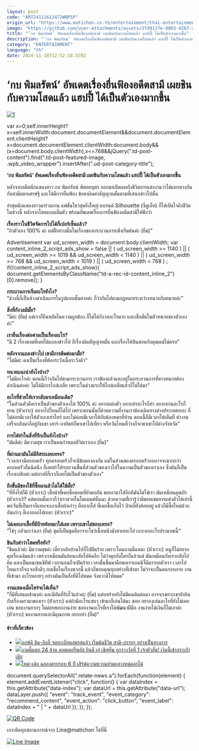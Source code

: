 ```yaml
---
layout: post
code: "ART24111612472WNP5P"
origin_url: "https://www.matichon.co.th/entertainment/thai-entertainment/news_4902490"
image: "https://github.com/user-attachments/assets/3fd9117e-9003-4267-ad96-6b13e0e70fd9"
title: "‘กบ พิมลรัตน์’ อัพเดตเรื่องยื่นฟ้องอดีตสามี เผยชินกับความโสดแล้ว แฮปปี้ ได้เป็นตัวเองมากขึ้น"
description: "'กบ พิมลรัตน์' อัพเดตเรื่องยื่นฟ้องอดีตสามี เผยชินกับความโสดแล้ว แฮปปี้ ได้เป็นตัวเองมากขึ้น"
category: "ENTERTAINMENT"
language: "th"
date: 2024-11-16T12:52:18.578Z
---
```


# ‘กบ พิมลรัตน์’ อัพเดตเรื่องยื่นฟ้องอดีตสามี เผยชินกับความโสดแล้ว แฮปปี้ ได้เป็นตัวเองมากขึ้น

[![](https://www.matichon.co.th/wp-content/uploads/2024/11/1-205.jpg "1")](https://www.matichon.co.th/wp-content/uploads/2024/11/1-205.jpg)

var x=0;self.innerHeight?x=self.innerWidth:document.documentElement&&document.documentElement.clientHeight?x=document.documentElement.clientWidth:document.body&&(x=document.body.clientWidth),x<=768&&jQuery(".td-post-content").find(".td-post-featured-image, .wpb\_video\_wrapper").insertAfter(".ud-post-category-title");

**‘กบ พิมลรัตน์’ อัพเดตเรื่องยื่นฟ้องอดีตสามี เผยชินกับความโสดแล้ว แฮปปี้ ได้เป็นตัวเองมากขึ้น**

หลังจากอดีตนักแสดงสาว กบ พิมลรัตน์ พิศลยบุตร ออกมาเปิดเผยถึงชีวิตการแต่งงานว่าได้แยกทางกันกับสามีมหาเศรษฐี และได้มีการยื่นฟ้อง ข้อหาผิดคำสัญญาหมั้นตามที่เสนอข่าวไปนั้น

ล่าสุดนักแสดงสาวมาร่วมงาน แฟชั่นโชว์สุดยิ่งใหญ่ แบรนด์ Silhouette (ซีลูเอ็ท) ก็ได้เปิดใจถึงชีวิตในช่วงนี้ หลังจากโสดแบบเต็มตัว พร้อมอัพเดตเรื่องการยื่นฟ้องอดีตสามีให้ฟังว่า

**เรื่องราวในชีวิตจัดการไปได้กี่เปอร์เซ็นแล้ว?**  
“ถ้าตัวเอง 100% ค่ะ แต่ฝั่งทางนั้นในเรื่องของกระบวนการเพิ่งเริ่มต้นค่ะ (ยิ้ม)”

Advertisement var ud\_screen\_width = document.body.clientWidth; var content\_inline\_2\_script\_ads\_show = false || ( ud\_screen\_width >= 1140 ) || ( ud\_screen\_width >= 1019 && ud\_screen\_width < 1140 ) || ( ud\_screen\_width >= 768 && ud\_screen\_width < 1019 ) || ( ud\_screen\_width < 768 ) ; if(!content\_inline\_2\_script\_ads\_show){ document.getElementsByClassName("td-a-rec-id-content\_inline\_2")\[0\].remove(); }

**กระบวนการเริ่มอะไรยังไง?**  
“ช่วงนี้ก็เป็นช่วงดำเนินการในรูปแบบชั้นศาลค่ะ ก็ว่ากันไปตามกฎหมายระหว่างทนายกับทนายค่ะ”

**สิ่งที่กังวลมีมั้ย?**  
“มีค่ะ (ยิ้ม) แต่เราก็ยืนหยัดในความถูกต้อง ก็ไม่ได้กังวลอะไรมาก และเชื่อมั่นในตัวทนายของตัวเองค่ะ”

**เรายื่นเรื่องต่อศาลเป็นเรื่องอะไร?**  
“มี 2 เรื่องตามที่เคยได้แถลงข่าวไป ก็เรื่องผิดสัญญาหมั้น และเรื่องให้สินสอดกับคุณแม่ไม่ครบ”

**หลังจากแถลงข่าวไป เขามีการติดต่อมามั้ย?**  
”ไม่มีค่ะ คงเป็นเรื่องที่ต้องระวังเนื้อระวังตัว“

**ทนายแนะนำยังไงบ้าง?**  
”ไม่มีอะไรค่ะ ตอนนี้ก็ว่ากันไปตามกระบวนการ เราฟ้องแล้วและอยู่ในกระบวนการที่ทางทนายต้องดำเนินต่อค่ะ ไม่ได้มีการไกล่เกลี่ย เพราะในช่วงแรกให้ไกล่เกลี่ยแล้วก็ไม่ได้มา“

**อะไรที่ช่วยให้เรากลับมาเหมือนเดิม?**  
”ในส่วนตัวคือเราเป็นตัวของตัวเองได้ 100% ค่ะ อยากแต่งตัว อยากทำอะไรก็ทำ อยากทานอะไรก็ทาน (หัวเราะ) อยากไปไหนก็ได้ไป เพราะตอนนั้นก็ด้วยความที่งานเราต้องเดินทางต่างประเทศเยอะ ก็ไม่ค่อยมีเวลาให้ตัวเองเท่าไหร่ และไม่ค่อยมีเวลาให้กับน้องหมาที่บ้าน ตอนนี้ก็มีเวลาให้เต็มที่ ทำงานเสร็จกลับมาก็อยู่กับเขา เสาร์-อาทิตย์ก็พาเขาไปเที่ยว หรือวันไหนที่ว่างก็จะพาเขาไปต่างจังหวัด“

**การได้ทำในสิ่งที่รักเป็นยังไงบ้าง?**  
”มันดีค่ะ มีความสุข เราเป็นคนกำหนดชีวิตเราเอง (ยิ้ม)“

**ที่ผ่านมามันไม่มีอิสระเลยเหรอ?**  
”เวลาเรามีครอบครัว ทุกครอบครัวก็จะมีข้อตกงลงกัน แต่ในส่วนของครอบครัวกบอาจจะมากกว่าครอบครัวอื่นนิดนึง ก็เลยทำให้รบกวนพื้นที่ส่วนตัวของเราไปในความเป็นตัวของเราเอง ซึ่งมันก็เป็นเรื่องเบสิกค่ะ แต่บางทีก็เราก็เลยไม่เป็นตัวของตัวเอง”

**ถึงขั้นมีของใช้ที่ซื้อมาแล้วไม่ได้ใช้มั้ย?**  
“ที่ทิ้งไปก็มี (หัวเราะ) เสื้อผ้าที่เคยซื้อตอนที่ยังคบกัน พอเอามาใส่อีกทีมันไม่ใช่เรา มันเหมือนคุณป้า (หัวเราะ)? แต่ตอนนั้นเราก็ว่าเราสวยในโมเมนต์นั้นนะ ด้วยความที่เรารู้ว่ามีขอบเขตการแต่งตัวได้เท่านี้ พอวันที่เป็นเราก็แทบจะเอาเสื้อผ้าเก่าๆ ที่อยากใส่ ที่เคยซื้อเก็บไว้ ป้ายก็ยังห้อยอยู่ แล้วก็มีซื้อใหม่ด้วย อันเก่าๆ ก็เอาออกไปเยอะ (หัวเราะ)”

**ไม่เคยเอาเสื้อที่มีป้ายห้อยมาใส่เลย เพราะเขาไม่ชอบเหรอ?**  
“ใช่ๆ กลัวแกว่าเอา (ยิ้ม) ชุดก็เป็นชุดที่อาจจะโชว์เนื้อหนังมังสาเยอะไป เกาะอกอะไรประมาณนี้“

**ชินกับคำว่าโสดหรือยัง?**  
”ชินแล้วค่ะ มีความสุขค่ะ เดี๋ยวกลับบ้านไปก็ไปฝันร้าย เพราะโดนถามนี่แหละ (หัวเราะ) หนูก็ไม่อยากคุยเรื่องเดิมแล้ว เพราะเหมือนมันย้อนกลับไปคิดอีก ไม่ว่าคุยกับใครก็แล้วแต่ มันเหมือนกับเรากลับไปคิด และเป็นคนเซนซิทีฟ เวลานอนก็จะฝันร้าย เวลาตื่นขึ้นมาคือพอเราเอนนิจี้ดีมาจากตัวเรา เวลาไปไหนเราก็จะเจอสิ่งดีๆ กบเชื่อในเรื่องพวกนี้ แล้วก็ขอบคุณทุกอย่างที่เข้ามา ไม่ว่าจะเป็นคนรอบกาย งานที่เข้ามา อะไรหลายๆ อย่างมันเป็นสิ่งที่ดีไปหมด จังหวะดีไปหมด”

**งานแสดงเมื่อไหร่จะได้เห็น?**  
”ก็มีที่เสนอเข้ามาค่ะ และมีอันที่รับไว้แล้วค่ะ (ยิ้ม) แต่บทร้ายยังไม่มีคนติดต่อมา อาจจะเพราะเขายังอินกับเรื่องดรามาของเรา (หัวเราะ) แต่ถ้ามีอะไรแซบๆ เข้ามาก็เล่นได้นะ ชอบ อยากงเล่นอะไรที่ยังไม่เคยเล่น ชอบงานยากๆ ไม่ค่อยชอบงานง่าย ชอบงานอะไรที่เราได้พัฒนาฝีมือ งานง่ายได้เงินก็ไม่เอาค่ะ (หัวเราะ) ของานยากและมีคุณภาพ อยากทำ (ยิ้ม)“

#### ข่าวที่เกี่ยวข้อง

*   [![](https://www.matichon.co.th/wp-content/uploads/2024/11/4542.jpg)ฤกษ์ดี ชิน-ลิลลี่ จดทะเบียนสมรสแล้ว เริ่มต้นชีวิต สามี-ภรรยา อย่างเป็นทางการ](https://www.matichon.co.th/entertainment/news_4902427)
*   [![](https://www.matichon.co.th/wp-content/uploads/2024/11/gvdd15-wed1.jpg)งวดนี้แตก 24 ล้าน ลอตเตอรี่พลัส ยินดี เอ๋ เชิญยิ้ม ถูกรางวัลที่ 1 เจ้าตัวลั่น! เงินนี้เข้ากระเป๋าเมีย](https://www.matichon.co.th/entertainment/thai-entertainment/news_4902233)
*   [![](https://www.matichon.co.th/wp-content/uploads/2024/11/maiter1.jpg)ใหม่-เต๋อ ฉลองครบรอบ 6 ปี เสิร์ฟความหวานท่ามกลางหมู่ดอกไม้](https://www.matichon.co.th/entertainment/thai-entertainment/news_4901966)

document.querySelectorAll(".relate-news a").forEach(function(element) { element.addEventListener("click", function() { var dataIndex = this.getAttribute("data-index"); var dataUrl = this.getAttribute("data-url"); dataLayer.push({ "event": "track\_event", "event\_category": "recommend\_content", "event\_action": "click\_button", "event\_label": dataIndex + " | " + dataUrl }); }); });

[![QR Code](https://www.matichon.co.th/wp-content/uploads/2023/07/wob1371z.jpg)](https://lin.ee/ht0nDxX)

เกาะติดทุกสถานการณ์จาก Line@matichon ได้ที่นี่

[![Line Image](https://www.matichon.co.th/wp-content/uploads/2023/07/th.png)](https://lin.ee/ht0nDxX)